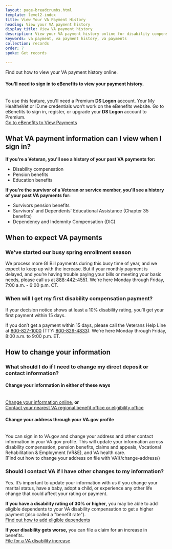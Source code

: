 ```yaml
---
layout: page-breadcrumbs.html
template: level2-index
title: View Your VA Payment History
heading: View your VA payment history
display_title: View VA payment history
description: View your VA payment history online for disability compensation, pension, and education benefits. Survivors can view past VA payments for certain benefits, including Chapter 35, Survivors Pension, and Dependency and Indemnity Compensation.
keywords: va payment, va payment history, va payments
collection: records
order: 7
spoke: Get records

---
```


<div itemscope itemtype="http://schema.org/FAQPage">
<div itemprop="description" class="va-introtext">

Find out how to view your VA payment history online.

</div>

<div class="va-sign-in-alert usa-alert usa-alert-info">
  <div class="usa-alert-body">
    <h4 class="usa-alert-heading">You’ll need to sign in to eBenefits to view your payment history.</h4>
  <p class="usa-alert-text"><br>
    To use this feature, you'll need a Premium <b>DS Logon</b> account. Your My HealtheVet or ID.me credentials won’t work on the eBenefits website. Go to eBenefits to sign in, register, or upgrade your <b>DS Logon</b> account to Premium.<br>
      <a class="usa-button-primary" target="_blank" href="https://www.ebenefits.va.gov/ebenefits/about/feature?feature=payment-history">Go to eBenefits to View Payments</a>
    </p>
  </div>
</div>

<div itemscope itemtype="http://schema.org/Question">

<h2 itemprop="name">What VA payment information can I view when I sign in?</h2>
<div itemprop="acceptedAnswer" itemscope itemtype="http://schema.org/Answer">
<div itemprop="text">

<b>If you're a Veteran, you'll see a history of your past VA payments for:</b>
<ul>
<li>Disability compensation</li>
<li>Pension benefits</li>
<li>Education benefits</li>
</ul>

<b>If you're the survivor of a Veteran or service member, you'll see a history of your past VA payments for:</b>
<ul>
<li>Survivors pension benefits</li>
<li>Survivors' and Dependents' Educational Assistance (Chapter 35 benefits)</li>
<li>Dependency and Indemnity Compensation (DIC)</li>

</div>
</div>
</div>

<div itemscope itemtype="http://schema.org/Question">

<h2>When to expect VA payments</h2>

<div aria-live="polite" role="alert" class="usa-alert usa-alert-info">
  <div class="usa-alert-body">
    <h3 class="usa-alert-heading">We've started our busy spring enrollment season</h3>
    <div class="usa-alert-text">
      We process more GI Bill payments during this busy time of year, and we expect to keep up with the increase. But if your monthly payment is delayed, and you’re having trouble paying your bills or meeting your basic needs, please call us at <a href="tel:+18884424551">888-442-4551</a>. We're here Monday through Friday, 7:00 a.m. - 6:00 p.m. CT.
    </div>
  </div>
</div>

<h3 itemprop="name">When will I get my first disability compensation payment?</h3>
<div itemprop="acceptedAnswer" itemscope itemtype="http://schema.org/Answer">
<div itemprop="text">

If your decision notice shows at least a 10% disability rating, you’ll get your first payment within 15 days.

If you don’t get a payment within 15 days, please call the Veterans Help Line at <a href="tel:+18008271000">800-827-1000</a> (TTY: <a href="tel:+18008294833">800-829-4833</a>). We're here Monday through Friday, 8:00 a.m. to 9:00 p.m. ET.

</div>
</div>
</div>

<div itemscope itemtype="http://schema.org/Question">

<h2>How to change your information</h2>

<h3 itemprop="name">What should I do if I need to change my direct deposit or contact information?</h3>
<div itemprop="acceptedAnswer" itemscope itemtype="http://schema.org/Answer">
<div itemprop="text">

<h4>Change your information in either of these ways</h4><br>
<a href="/change-direct-deposit-and-contact-information/">Change your information online</a>, <b>or</b> <br>
<a href="/find-locations/?facilityType=benefits">Contact your nearest VA regional benefit office or eligibility office</a>

<h4>Change your address through your VA.gov profile</h4> <br>
You can sign in to VA.gov and change your address and other contact information in your VA.gov profile. This will update your information across disability compensation, pension benefits, claims and appeals, Vocational Rehabilitation & Employment (VR&E), and VA health care. <br>
[Find out how to change your address on file with VA](/change-address/)

</div>
</div>
</div>

<div itemscope itemtype="http://schema.org/Question">

<h3 itemprop="name">Should I contact VA if I have other changes to my information?</h3>
<div itemprop="acceptedAnswer" itemscope itemtype="http://schema.org/Answer">
<div itemprop="text">

Yes. It’s important to update your information with us if you change your marital status, have a baby, adopt a child, or experience any other life change that could affect your rating or payment.

<b>If you have a disability rating of 30% or higher,</b> you may be able to add eligible dependents to your VA disability compensation to get a higher payment (also called a "benefit rate"). <br>
<a href="/disability/add-remove-dependent/">Find out how to add eligible dependents</a>

<b>If your disability gets worse,</b> you can file a claim for an increase in benefits. <br>
<a href="/disability/how-to-file-claim/">File for a VA disability increase</a>

</div>
</div>
</div>
</div>
